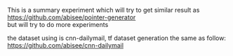 This is a summary experiment which will try to get similar result as   
https://github.com/abisee/pointer-generator  
but will try to do more experiments   

the dataset using is cnn-dailymail, tf dataset generation the same as follow:  
https://github.com/abisee/cnn-dailymail  

